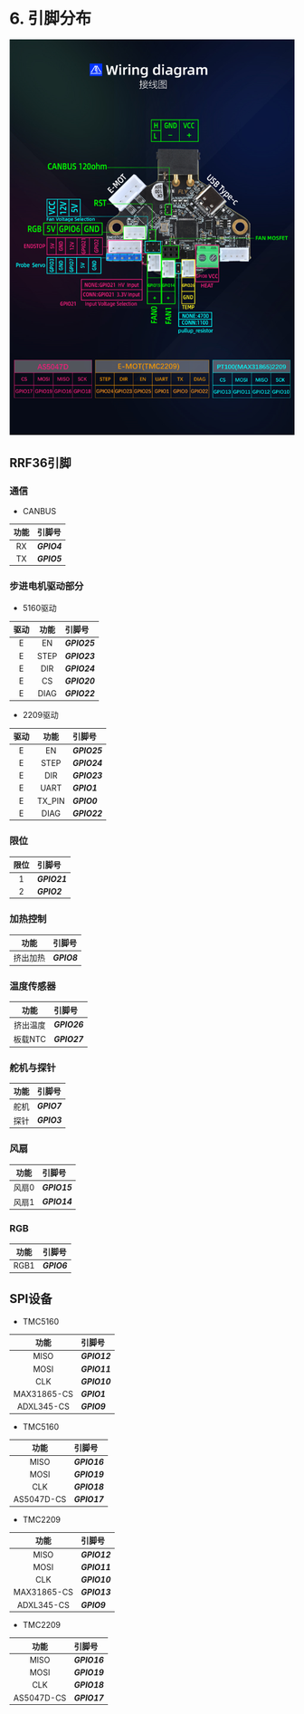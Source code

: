 # 6. 引脚分布

![interface](../../images/boards/fly_rrf/interface.png)

## RRF36引脚


### 通信

* CANBUS

| 功能 | 引脚号      |
| :--: | :---------- |
|  RX  | ***GPIO4*** |
|  TX  | ***GPIO5*** |

### 步进电机驱动部分

* 5160驱动

| 驱动 | 功能 | 引脚号       |
| :--: | :--: | :----------- |
|  E   |  EN  | ***GPIO25*** |
|  E   | STEP | ***GPIO23*** |
|  E   | DIR  | ***GPIO24*** |
|  E   |  CS  | ***GPIO20*** |
|  E   | DIAG | ***GPIO22*** |

* 2209驱动

| 驱动 |  功能  | 引脚号       |
| :--: | :----: | :----------- |
|  E   |   EN   | ***GPIO25*** |
|  E   |  STEP  | ***GPIO24*** |
|  E   |  DIR   | ***GPIO23*** |
|  E   |  UART  | ***GPIO1***  |
|  E   | TX_PIN | ***GPIO0***  |
|  E   |  DIAG  | ***GPIO22*** |
### 限位

| 限位 | 引脚号       |
| :--: | :----------- |
|  1   | ***GPIO21*** |
|  2   | ***GPIO2***  |

### 加热控制

|   功能   | 引脚号      |
| :------: | :---------- |
| 挤出加热 | ***GPIO8*** |

### 温度传感器

|   功能   | 引脚号       |
| :------: | :----------- |
| 挤出温度 | ***GPIO26*** |
| 板载NTC  | ***GPIO27*** |

### 舵机与探针

| 功能 | 引脚号      |
| :--: | :---------- |
| 舵机 | ***GPIO7*** |
| 探针 | ***GPIO3*** |

### 风扇

| 功能  | 引脚号       |
| :---: | :----------- |
| 风扇0 | ***GPIO15*** |
| 风扇1 | ***GPIO14*** |

### RGB

| 功能 | 引脚号      |
| :--: | :---------- |
| RGB1 | ***GPIO6*** |

## SPI设备

* TMC5160

|    功能     | 引脚号       |
| :---------: | :----------- |
|    MISO     | ***GPIO12*** |
|    MOSI     | ***GPIO11*** |
|     CLK     | ***GPIO10*** |
| MAX31865-CS | ***GPIO1***  |
| ADXL345-CS  | ***GPIO9***  |

* TMC5160 

|    功能    | 引脚号       |
| :--------: | :----------- |
|    MISO    | ***GPIO16*** |
|    MOSI    | ***GPIO19*** |
|    CLK     | ***GPIO18*** |
| AS5047D-CS | ***GPIO17*** |

* TMC2209

|    功能     | 引脚号       |
| :---------: | :----------- |
|    MISO     | ***GPIO12*** |
|    MOSI     | ***GPIO11*** |
|     CLK     | ***GPIO10*** |
| MAX31865-CS | ***GPIO13*** |
| ADXL345-CS  | ***GPIO9***  |

* TMC2209 

|    功能    | 引脚号       |
| :--------: | :----------- |
|    MISO    | ***GPIO16*** |
|    MOSI    | ***GPIO19*** |
|    CLK     | ***GPIO18*** |
| AS5047D-CS | ***GPIO17*** |